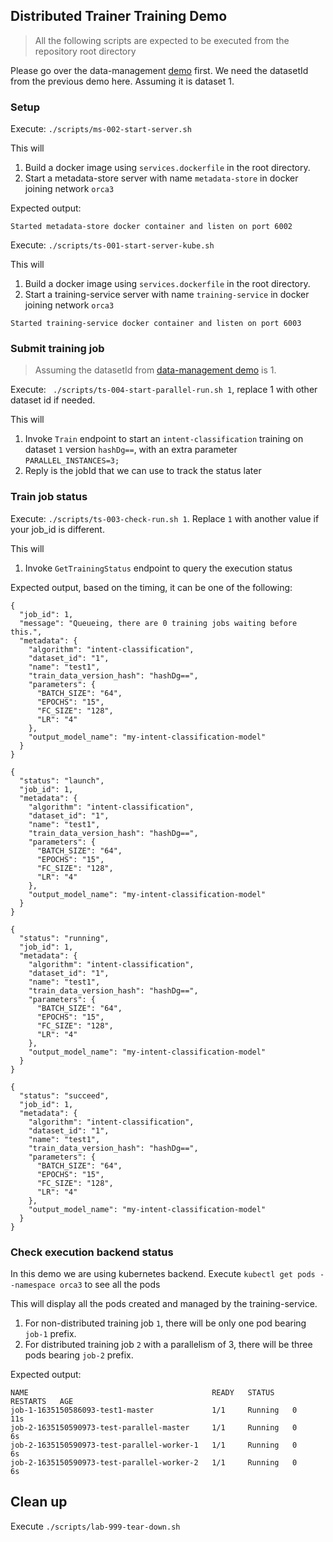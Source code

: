 ## Distributed Trainer Training Demo
> All the following scripts are expected to be executed from the repository root directory
 
Please go over the data-management [demo](../data-management/demo.md) first. We need the datasetId from the previous demo here. Assuming it is dataset 1.

### Setup
Execute: `./scripts/ms-002-start-server.sh`

This will
1. Build a docker image using `services.dockerfile` in the root directory.
2. Start a metadata-store server with name `metadata-store` in docker joining network `orca3`

Expected output:
```
Started metadata-store docker container and listen on port 6002
```


Execute: `./scripts/ts-001-start-server-kube.sh`

This will
1. Build a docker image using `services.dockerfile` in the root directory.
2. Start a training-service server with name `training-service` in docker joining network `orca3`

```
Started training-service docker container and listen on port 6003
```

### Submit training job
> Assuming the datasetId from [data-management demo](../data-management/demo.md) is 1. 

Execute: ` ./scripts/ts-004-start-parallel-run.sh 1`, replace 1 with other dataset id if needed.

This will
1. Invoke `Train` endpoint to start an `intent-classification` training on dataset `1` version `hashDg==`,
   with an extra parameter `PARALLEL_INSTANCES=3;`
2. Reply is the jobId that we can use to track the status later

### Train job status
Execute: `./scripts/ts-003-check-run.sh 1`. Replace `1` with another value if your job_id is different.

This will
1. Invoke `GetTrainingStatus` endpoint to query the execution status

Expected output, based on the timing, it can be one of the following:
```
{
  "job_id": 1,
  "message": "Queueing, there are 0 training jobs waiting before this.",
  "metadata": {
    "algorithm": "intent-classification",
    "dataset_id": "1",
    "name": "test1",
    "train_data_version_hash": "hashDg==",
    "parameters": {
      "BATCH_SIZE": "64",
      "EPOCHS": "15",
      "FC_SIZE": "128",
      "LR": "4"
    },
    "output_model_name": "my-intent-classification-model"
  }
}

{
  "status": "launch",
  "job_id": 1,
  "metadata": {
    "algorithm": "intent-classification",
    "dataset_id": "1",
    "name": "test1",
    "train_data_version_hash": "hashDg==",
    "parameters": {
      "BATCH_SIZE": "64",
      "EPOCHS": "15",
      "FC_SIZE": "128",
      "LR": "4"
    },
    "output_model_name": "my-intent-classification-model"
  }
}

{
  "status": "running",
  "job_id": 1,
  "metadata": {
    "algorithm": "intent-classification",
    "dataset_id": "1",
    "name": "test1",
    "train_data_version_hash": "hashDg==",
    "parameters": {
      "BATCH_SIZE": "64",
      "EPOCHS": "15",
      "FC_SIZE": "128",
      "LR": "4"
    },
    "output_model_name": "my-intent-classification-model"
  }
}

{
  "status": "succeed",
  "job_id": 1,
  "metadata": {
    "algorithm": "intent-classification",
    "dataset_id": "1",
    "name": "test1",
    "train_data_version_hash": "hashDg==",
    "parameters": {
      "BATCH_SIZE": "64",
      "EPOCHS": "15",
      "FC_SIZE": "128",
      "LR": "4"
    },
    "output_model_name": "my-intent-classification-model"
  }
}
```

### Check execution backend status
In this demo we are using kubernetes backend. Execute `kubectl get pods --namespace orca3` to see all the pods

This will display all the pods created and managed by the training-service.
1. For non-distributed training job `1`, there will be only one pod bearing `job-1` prefix.
2. For distributed training job `2` with a parallelism of 3, there will be three pods bearing `job-2` prefix.

Expected output:
```
NAME                                         READY   STATUS    RESTARTS   AGE
job-1-1635150586093-test1-master             1/1     Running   0          11s
job-2-1635150590973-test-parallel-master     1/1     Running   0          6s
job-2-1635150590973-test-parallel-worker-1   1/1     Running   0          6s
job-2-1635150590973-test-parallel-worker-2   1/1     Running   0          6s
```

## Clean up
Execute `./scripts/lab-999-tear-down.sh`
